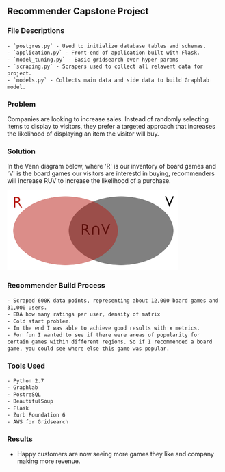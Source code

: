 ## Recommender Capstone Project

### File Descriptions
	- `postgres.py` - Used to initialize database tables and schemas.
	- `application.py` - Front-end of application built with Flask.
	- `model_tuning.py` - Basic gridsearch over hyper-params
	- `scraping.py` - Scrapers used to collect all relavent data for project.
	- `models.py` - Collects main data and side data to build Graphlab model.

### Problem
Companies are looking to increase sales. Instead of randomly selecting items to display to visitors, they prefer a targeted approach that increases the likelihood of displaying an item the visitor will buy.

### Solution
In the Venn diagram below, where 'R' is our inventory of board games and 'V' is the board games our visitors are interestd in buying, recommenders will increase RUV to increase the likelihood of a purchase. 

![Alt text](/img/venn.png?raw=true "Image Title")

### Recommender Build Process
	- Scraped 600K data points, representing about 12,000 board games and 31,000 users.
	- EDA how many ratings per user, density of matrix
	- Cold start problem.
	- In the end I was able to achieve good results with x metrics.
	- For fun I wanted to see if there were areas of popularity for certain games within different regions. So if I recommended a board game, you could see where else this game was popular.

### Tools Used
	- Python 2.7
	- Graphlab
	- PostreSQL
	- BeautifulSoup
	- Flask
	- Zurb Foundation 6
	- AWS for Gridsearch

### Results
- Happy customers are now seeing more games they like and company making more revenue.

